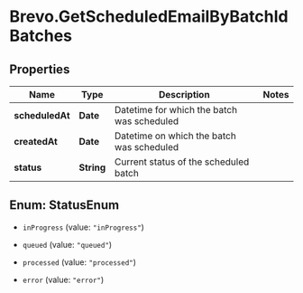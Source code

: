 # Brevo.GetScheduledEmailByBatchIdBatches

## Properties
Name | Type | Description | Notes
------------ | ------------- | ------------- | -------------
**scheduledAt** | **Date** | Datetime for which the batch was scheduled | 
**createdAt** | **Date** | Datetime on which the batch was scheduled | 
**status** | **String** | Current status of the scheduled batch | 


<a name="StatusEnum"></a>
## Enum: StatusEnum


* `inProgress` (value: `"inProgress"`)

* `queued` (value: `"queued"`)

* `processed` (value: `"processed"`)

* `error` (value: `"error"`)




